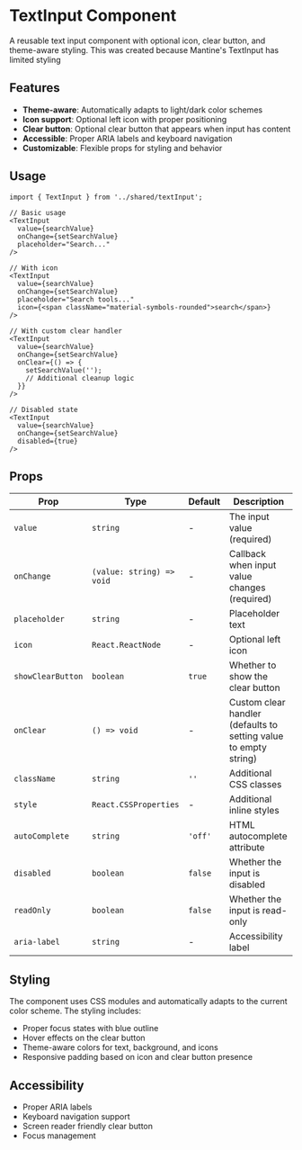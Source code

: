 # TextInput Component

A reusable text input component with optional icon, clear button, and theme-aware styling. This was created because Mantine's TextInput has limited styling

## Features

- **Theme-aware**: Automatically adapts to light/dark color schemes
- **Icon support**: Optional left icon with proper positioning
- **Clear button**: Optional clear button that appears when input has content
- **Accessible**: Proper ARIA labels and keyboard navigation
- **Customizable**: Flexible props for styling and behavior

## Usage

```tsx
import { TextInput } from '../shared/textInput';

// Basic usage
<TextInput
  value={searchValue}
  onChange={setSearchValue}
  placeholder="Search..."
/>

// With icon
<TextInput
  value={searchValue}
  onChange={setSearchValue}
  placeholder="Search tools..."
  icon={<span className="material-symbols-rounded">search</span>}
/>

// With custom clear handler
<TextInput
  value={searchValue}
  onChange={setSearchValue}
  onClear={() => {
    setSearchValue('');
    // Additional cleanup logic
  }}
/>

// Disabled state
<TextInput
  value={searchValue}
  onChange={setSearchValue}
  disabled={true}
/>
```

## Props

| Prop | Type | Default | Description |
|------|------|---------|-------------|
| `value` | `string` | - | The input value (required) |
| `onChange` | `(value: string) => void` | - | Callback when input value changes (required) |
| `placeholder` | `string` | - | Placeholder text |
| `icon` | `React.ReactNode` | - | Optional left icon |
| `showClearButton` | `boolean` | `true` | Whether to show the clear button |
| `onClear` | `() => void` | - | Custom clear handler (defaults to setting value to empty string) |
| `className` | `string` | `''` | Additional CSS classes |
| `style` | `React.CSSProperties` | - | Additional inline styles |
| `autoComplete` | `string` | `'off'` | HTML autocomplete attribute |
| `disabled` | `boolean` | `false` | Whether the input is disabled |
| `readOnly` | `boolean` | `false` | Whether the input is read-only |
| `aria-label` | `string` | - | Accessibility label |

## Styling

The component uses CSS modules and automatically adapts to the current color scheme. The styling includes:

- Proper focus states with blue outline
- Hover effects on the clear button
- Theme-aware colors for text, background, and icons
- Responsive padding based on icon and clear button presence

## Accessibility

- Proper ARIA labels
- Keyboard navigation support
- Screen reader friendly clear button
- Focus management
